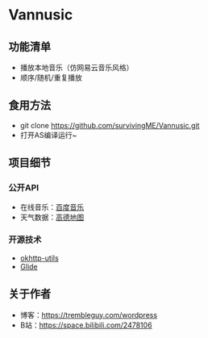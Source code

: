 # Vannusic

## 功能清单
- 播放本地音乐（仿网易云音乐风格）
- 顺序/随机/重复播放

## 食用方法
- git clone https://github.com/survivingME/Vannusic.git
- 打开AS编译运行~

## 项目细节
### 公开API
- 在线音乐：[百度音乐](http://mrasong.com/a/baidu-mp3-api-full)
- 天气数据：[高德地图](http://lbs.amap.com/)

### 开源技术
- [okhttp-utils](https://github.com/hongyangAndroid/okhttp-utils)
- [Glide](https://github.com/bumptech/glide)


## 关于作者
- 博客：https://trembleguy.com/wordpress
- B站：https://space.bilibili.com/2478106
